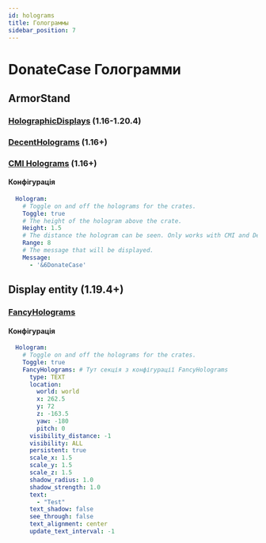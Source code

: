 ```yaml
---
id: holograms
title: Голограммы
sidebar_position: 7
---
```


# DonateCase Голограмми

## ArmorStand
### [HolographicDisplays](https://dev.bukkit.org/projects/holographic-displays) (1.16-1.20.4)
### [DecentHolograms](https://www.spigotmc.org/resources/decentholograms-1-8-1-21-1-papi-support-no-dependencies.96927/) (1.16+)
### [CMI Holograms](https://www.zrips.net/cmi/holograms/) (1.16+)
#### Конфігурація
```yaml
  Hologram:
    # Toggle on and off the holograms for the crates.
    Toggle: true
    # The height of the hologram above the crate.
    Height: 1.5
    # The distance the hologram can be seen. Only works with CMI and DecentHolograms
    Range: 8
    # The message that will be displayed.
    Message:
      - '&6DonateCase'
```
## Display entity (1.19.4+)
### [FancyHolograms](https://hangar.papermc.io/Oliver/FancyHolograms)
#### Конфігурація
```yaml
  Hologram:
    # Toggle on and off the holograms for the crates.
    Toggle: true
    FancyHolograms: # Тут секція з конфігурації FancyHolograms
      type: TEXT
      location:
        world: world
        x: 262.5
        y: 72
        z: -163.5
        yaw: -180
        pitch: 0
      visibility_distance: -1
      visibility: ALL
      persistent: true
      scale_x: 1.5
      scale_y: 1.5
      scale_z: 1.5
      shadow_radius: 1.0
      shadow_strength: 1.0
      text:
        - "Test"
      text_shadow: false
      see_through: false
      text_alignment: center
      update_text_interval: -1
```